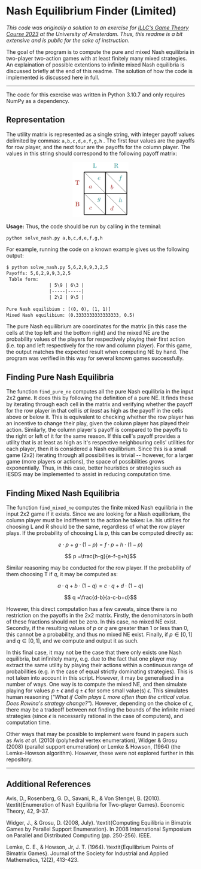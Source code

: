 # Nash Equilibrium Finder (Limited)

*This code was originally a solution to an exercise for [ILLC's Game Theory Course 2023](https://staff.science.uva.nl/u.endriss/teaching/game-theory/) at the University of Amsterdam. Thus, this readme is a bit extensive and is public for the sake of instruction*.

The goal of the program is to compute the pure and mixed Nash equilibria in two-player two-action games with at least finitely many mixed strategies. An explaination of possible extentions to infinite mixed Nash equilibria is discussed briefly at the end of this readme. The solution of how the code is implemented is discussed here in full.

---

The code for this exercise was written in Python 3.10.7 and only requires NumPy as a dependency.

## Representation
The utility matrix is represented as a single string, with integer payoff values delimited by commas: `a,b,c,d,e,f,g,h` . The first four values are the payoffs for row player, and the next four are the payoffs for the column player. The values in this string should correspond to the following payoff matrix:

<p align="center">
<img src=./imgs/input_rep.png alt="Input representation for a 2x2 payoff matrix" width=150)
</p>

**Usage:** Thus, the code should be run by calling in the terminal:

    python solve_nash.py a,b,c,d,e,f,g,h

For example, running the code on a known example gives us the following output:

    $ python solve_nash.py 5,6,2,9,9,3,2,5
    Payoffs: 5,6,2,9,9,3,2,5
     Table form:
                    | 5\9 | 6\3 |
                    |-----|-----|
                    | 2\2 | 9\5 |

    Pure Nash equilibium : [(0, 0), (1, 1)]
    Mixed Nash equilibium: (0.3333333333333333, 0.5)

The pure Nash equilibrium are coordinates for the matrix (in this case the cells at the top left and the bottom right) and the mixed NE are the probability values of the players for respectively playing their first action (i.e. top and left respectively for the row and column player). For this game, the output matches the expected result when computing NE by hand. The program was verified in this way for several known games successfully.

## Finding Pure Nash Equilibria

The function `find_pure_ne` computes all the pure Nash equilibria in the input 2x2 game. It does this by following the definition of a pure NE. It finds these by iterating through each cell in the matrix and verifying whether the payoff for the row player in that cell is *at least* as high as the payoff in the cells above or below it. This is equivalent to checking whether the row player has an incentive to change their play, given the column player has played their action. Similarly, the column player's payoff is compared to the payoffs to the right or left of it for the same reason. If this cell's payoff provides a utility that is at least as high as it's respective neighbouring cells' utilities for each player, then it is considered a Nash equilibrium. Since this is a small game (2x2) iterating through all possibilities is trivial -- however, for a larger game (more players or actions), the space of possibilities grows exponentially. Thus, in this case, better heuristics or strategies such as IESDS may be implemented to assist in reducing computation time.

## Finding Mixed Nash Equilibria
The function `find_mixed_ne` computes the finite mixed Nash equilibria in the input 2x2 game if it exists. Since we are looking for a Nash equilibrium, the column player must be indifferent to the action he takes: i.e. his utilities for choosing L and R should be the same, regardless of what the row player plays. If the probability of choosing L is $p$, this can be computed directly as:

$$ e\cdot p + g\cdot(1-p) = f\cdot p + h\cdot(1-p)$$

$$ p =\frac{h-g}{e-f-g+h}$$

Similar reasoning may be conducted for the row player. If the probability of them choosing T if $q$, it may be computed as:

$$ a \cdot q + b\cdot(1-q) = c\cdot q + d\cdot(1-q)$$

$$ q =\frac{d-b}{a-c-b+d}$$

However, this direct computation has a few caveats, since there is no restriction on the payoffs in the 2x2 matrix. Firstly, the denominators in both of these fractions should not be zero. In this case, no mixed NE exist. Secondly, if the resulting values of $p$ or $q$ are greater than 1 or less than 0, this cannot be a probability, and thus no mixed NE exist. Finally, if $p\in[0,1]$ and $q\in[0,1]$, and we compute and output it as such. 

In this final case, it may not be the case that there only exists one Nash equilibria, but infinitely many, e.g. due to the fact that one player may extract the same utility by playing their actions within a continuous range of probabilities (e.g. in the case of equal strictly dominating strategies). This is not taken into account in this script. However, it may be generalised in a number of ways. One way is to compute the mixed NE, and then simulate playing for values $p\pm \epsilon$ and $q\pm \epsilon$ for some small value(s) $\epsilon$. This simulates human reasoning (*"What if Colin plays L more often than the critical value. Does Rowina's strategy change?"*). However, depending on the choice of $\epsilon$, there may be a tradeoff between not finding the bounds of the infinite mixed strategies (since $\epsilon$ is necessarily rational in the case of computers), and computation time.

Other ways that may be possible to implement were found in papers such as Avis *et al.* (2010) (polyhedral vertex enumeration), Widger & Grosu (2008) (parallel support enumeration) or Lemke & Howson, (1964) (the Lemke-Howson algorithm). However, these were not explored further in this repository.

---
## Additional References
Avis, D., Rosenberg, G. D., Savani, R., \& Von Stengel, B. (2010). \textit{Enumeration of Nash Equilibria for Two-player Games}. Economic Theory, 42, 9-37.

Widger, J., \& Grosu, D. (2008, July). \textit{Computing Equilibria in Bimatrix Games by Parallel Support Enumeration}. In 2008 International Symposium on Parallel and Distributed Computing (pp. 250-256). IEEE.

Lemke, C. E., \& Howson, Jr, J. T. (1964). \textit{Equilibrium Points of Bimatrix Games}. Journal of the Society for Industrial and Applied Mathematics, 12(2), 413-423.
